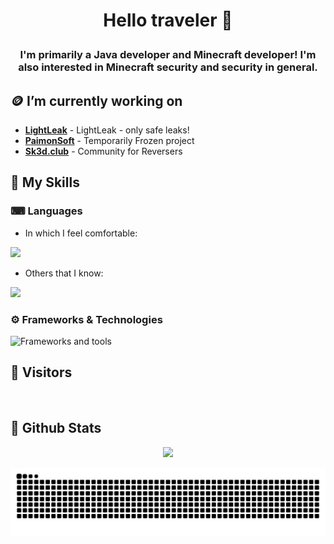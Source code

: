 # <p align="center">Hello traveler 👋</p>
### <p align="center">I'm primarily a Java developer and Minecraft developer! I'm also interested in Minecraft security and security in general.</p>

## 🪙 I’m currently working on
- [**LightLeak**](https://lightleak.pro) - LightLeak - only safe leaks!
- [**PaimonSoft**](https://discord.gg/ZJF432dB8K) - Temporarily Frozen project
- [**Sk3d.club**](https://discord.gg/ZJF432dB8K) - Community for Reversers

## 🔨 My Skills
### ⌨ Languages
- In which I feel comfortable:

<img src="https://skillicons.dev/icons?i=java,cpp,cs&theme=dark">

- Others that I know:

<img src="https://skillicons.dev/icons?i=html,js,python&theme=dark">

### ⚙ Frameworks & Technologies
<img src="https://skillicons.dev/icons?i=gradle,maven&theme=dark" alt="Frameworks and tools"/>

## 👀 Visitors
<p align="center">
  <img src="https://count.getloli.com/get/@DevPaimonSoft?theme=original-new&darkmode=0"  alt=""/>
</p>

## 📄 Github Stats

<div align="center">
  <p><img src="https://github-readme-stats.vercel.app/api?username=DevPaimonSoft&show_icons=true&theme=midnight-purple"/></p>
  <picture>
    <source media="(prefers-color-scheme: dark)" srcset="https://raw.githubusercontent.com/EpicPlayerA10/EpicPlayerA10/output/github-contribution-grid-snake-dark.svg" />
    <source media="(prefers-color-scheme: light)" srcset="https://raw.githubusercontent.com/EpicPlayerA10/EpicPlayerA10/output/github-contribution-grid-snake.svg" />
    <img alt="github-snake" src="https://raw.githubusercontent.com/EpicPlayerA10/EpicPlayerA10/output/github-contribution-grid-snake.svg" />
  </picture>
</div>
